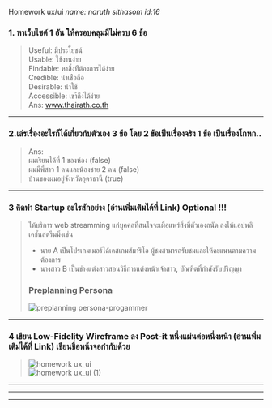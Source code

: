 Homework ux/ui _name: naruth sithasom id:16_ 
### 1. หาเว็บไซต์ 1 อัน ให้ครอบคลุมมีไม่ครบ 6 ข้อ  
> Useful: มีประโยชน์  
> Usable: ใช้งานง่าย  
> Findable: หาสิ่งท่ีต้องการได้ง่าย  
> Credible: น่าเช่ือถือ  
> Desirable: น่าใช้  
> Accessible: เขา้ถึงได้ง่าย  
Ans: www.thairath.co.th  
---

 ### 2.เล่รเรื่องอะไรก็ได้เกี่ยวกับตัวเอง 3 ข้อ โดย 2 ข้อเป็นเรื่องจริง 1 ข้อ เป็นเรื่องโกหก..
> Ans:  
> ผมเรียนได้ที่ 1 ของห้อง (false)  
> ผมมีพี่สาว 1 คนและน้องชาย 2 คน (false)  
> บ้านของผมอยู่จังหวัดอุดรธานี (true)
>
---
### 3 คิดทำ Startup อะไรสักอย่าง (อ่านเพิ่มเติมได้ที่ Link) Optional !!!  
>ให้บริการ web streamming แก่บุคคลที่สนใจจะเผื่อแพร่สิ่งที่ตัวเองถนัด ลงให้แอปพลิเคชั่นสตรีมมิ่งเช่น  
> + นาย A เป็นโปรเกมเมอร์ได้เคสเกมส์มาริโอ ผู้ชมสามารถรับชมและให้คะแนนตามความต้องการ  
> + นางสาว B เป็นช่างแต่งสาวสอนวิธีการแต่งหน้าเจ้าสาว, บัณฑิตที่กำลังรับปริญญา  
> ### Preplanning Persona  
> ![preplanning persona-progammer](https://user-images.githubusercontent.com/25115342/100203547-56be0d00-2f35-11eb-99ed-f1b15a261d6d.png)  
---
### 4 เขียน Low-Fidelity Wireframe ลง Post-it หนึ่งแผ่นต่อหนึ่งหน้า (อ่านเพิ่มเติมได้ที่ Link) เขียนชื่อหน้าจอกำกับด้วย
> ![homework ux_ui](https://user-images.githubusercontent.com/25115342/100230001-ad3c4300-2f57-11eb-8551-c00ac25dcc2b.png)  
![homework ux_ui (1)](https://user-images.githubusercontent.com/25115342/100230119-dd83e180-2f57-11eb-98b3-aabe27f97d81.png)

---
---
---

